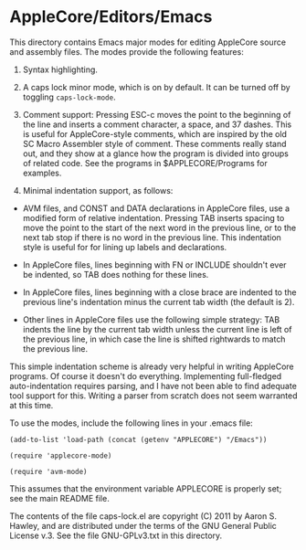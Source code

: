 AppleCore/Editors/Emacs 
=======================

This directory contains Emacs major modes for editing AppleCore source
and assembly files. The modes provide the following features:

1.  Syntax highlighting.

2.  A caps lock minor mode, which is on by default.  It can be turned
    off by toggling `caps-lock-mode`.

3.  Comment support: Pressing ESC-c moves the point to the beginning
    of the line and inserts a comment character, a space, and 37
    dashes.  This is useful for AppleCore-style comments, which are
    inspired by the old SC Macro Assembler style of comment.  These
    comments really stand out, and they show at a glance how the
    program is divided into groups of related code.  See the programs
    in $APPLECORE/Programs for examples.

4.  Minimal indentation support, as follows:

  - AVM files, and CONST and DATA declarations in AppleCore files, use
    a modified form of relative indentation. Pressing TAB inserts
    spacing to move the point to the start of the next word in the
    previous line, or to the next tab stop if there is no word in the
    previous line. This indentation style is useful for for lining up
    labels and declarations.

  - In AppleCore files, lines beginning with FN or INCLUDE shouldn't
    ever be indented, so TAB does nothing for these lines.

  - In AppleCore files, lines beginning with a close brace are
    indented to the previous line's indentation minus the current tab
    width (the default is 2).

  - Other lines in AppleCore files use the following simple strategy:
    TAB indents the line by the current tab width unless the current
    line is left of the previous line, in which case the line is
    shifted rightwards to match the previous line.

This simple indentation scheme is already very helpful in writing
AppleCore programs.  Of course it doesn't do everything. Implementing
full-fledged auto-indentation requires parsing, and I have not been
able to find adequate tool support for this.  Writing a parser from
scratch does not seem warranted at this time.

To use the modes, include the following lines in your .emacs file:

   `(add-to-list 'load-path (concat (getenv "APPLECORE") "/Emacs"))`

   `(require 'applecore-mode)`

   `(require 'avm-mode)`

This assumes that the environment variable APPLECORE is properly set;
see the main README file.

The contents of the file caps-lock.el are copyright (C) 2011 by Aaron
S. Hawley, and are distributed under the terms of the GNU General
Public License v.3.  See the file GNU-GPLv3.txt in this directory.

